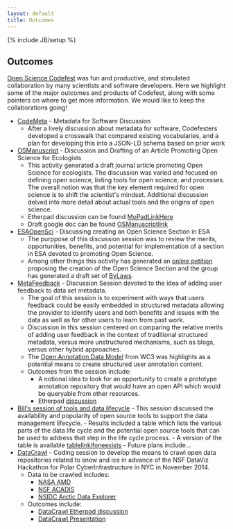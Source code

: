 ```yaml
---
layout: default
title: Outcomes
---
```


{% include JB/setup %}

## Outcomes

[Open Science Codefest](/open-science-codefest) was fun and productive, and stimulated collaboration by many scientists and software developers.   Here we highlight some of the major outcomes and products of Codefest, along with some pointers on where to get more information.  We would like to keep the collaborations going!

- [CodeMeta](MetaData-for-Software-\(Code-as-a-Research-Object\)) - Metadata for Software Discussion
    - After a lively discussion about metadata for software, Codefesters developed a crosswalk that compared existing vocabularies, and a plan for developing this into a JSON-LD schema based on prior work
- [OSManuscript](Open-Science-Manuscript) - Discussion and Drafting of an Article Promoting Open Science for Ecologists
    - This activity generated a draft journal article promoting Open Science for ecologists. The discussion was varied and focused on defining open science, listing tools for open science, and processes. The overall notion was that the key element required for open science is to shift the scientist's mindset. Additional discussion delved into more detail about actual tools and the origins of open science.
    - Etherpad discussion can be found [MoPadLinkHere](https://etherpad.mozilla.org/osmanuscript)
    - Draft google doc can be found [OSManuscriptlink](insertlinktogoogledochere)
- [ESAOpenSci](https://github.com/NCEAS/open-science-codefest/wiki/ESAOpenSci) - Discussing creating an Open Science Section in ESA
    - The purppose of this discussion session was to review the merits, opportunities, benefits, and potential for implementation of a section in ESA devoted to promoting Open Science. 
    - Among other things this activity has generated an [online petition](https://docs.google.com/forms/d/1quEtCE_1lMOnjzhfeaL_xi-yUgndtGfiLKk-EMzuAX4/viewform?usp=send_form) proposing the creation of the Open Science Section and the group has generated a draft set of [ByLaws](https://docs.google.com/document/d/1UBASw6gxmfyJXLxyV5Hb8hlTzm7mTN7f8-K1UwKnCC0/edit?usp=sharing).
- [MetaFeedback](https://github.com/NCEAS/open-science-codefest/wiki/MetaFeedback) - Discussion Session devoted to the idea of adding user feedback to data set metadata.
    - The goal of this session is to experiment with ways that users feedback could be easily embedded in structured metadata allowing the provider to identify users and both benefits and issues with the data as well as for other users to learn from past work. 
    - Discussion in this session centered on comparing the relative merits of adding user feedback in the context of traditional structured metadata, versus more unstructured mechanisms, such as blogs, versus other hybrid approaches.
    - The [Open Annotation Data Model](http://www.openannotation.org/spec/core/) from WC3 was highlights as a potential means to create structured user annotation content.
    - Outcomes from the session include:
        - A notional idea to look for an opportunity to create a prototype annotation repository that would have an open API which would be queryable from other resources.
        - Etherpad [discussion](https://etherpad.mozilla.org/L14a1H3MrC)
- [Bill's session of tools and data lifecycle](needlinkcreatepage) - This session discussed the availability and popularity of open source tools to support the data management lifecycle.
        - Results included a table which lists the various parts of the data life cycle and the potential open source tools that can be used to address that step in the life cycle process.
            - A version of the table is available [tablelinkifoneexists](findtabledoclink)
        - Future plans include...
- [DataCrawl](https://github.com/NCEAS/open-science-codefest/wiki/DataCrawl) - Coding session to develop the means to crawl open data repositories related to snow and ice in advance of the NSF DataViz Hackathon for Polar CyberInfrastructure in NYC in November 2014. 
    - Data to be crawled includes:
        - [NASA AMD](http://gcmd.gsfc.nasa.gov/KeywordSearch/Keywords.do?Portal=amd&KeywordPath=Parameters%7CCRYOSPHERE&MetadataType=0&lbnode=mdlb2)
        - [NSF ACADIS](https://www.aoncadis.org/home.htm)
        - [NSIDC Arctic Data Explorer](http://nsidc.org/acadis/search/)
    - Outcomes include:
        - [DataCrawl Etherpad discussion](https://etherpad.mozilla.org/PolarCyberInfra)
        - [DataCrawl Presentation](https://docs.google.com/presentation/d/1wLF1crJrFQANGxa27e6ZkpjQ50QdtMgvZgMdyS4pmvM/edit?usp=sharing)
